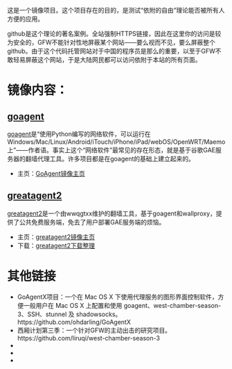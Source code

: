 
这是一个镜像项目。这个项目存在的目的，是测试“依附的自由”理论能否被所有人方便的应用。

github是这个理论的著名案例。全站强制HTTPS链接，因此在这里你的访问是较为安全的，GFW不能针对性地屏蔽某个网站——要么视而不见，要么屏蔽整个github。由于这个代码托管网站对于中国的程序员是那么的重要，以至于GFW不敢轻易屏蔽这个网站，于是大陆网民都可以访问依附于本站的所有页面。


<h1>镜像内容：</h1>

<h2><a href="https://github.com/dk9999/test/blob/ga/README.md">goagent</a></h2>
  <a href="https://github.com/dk9999/test/blob/ga/README.md">goagent</a>是“使用Python编写的网络软件，可以运行在Windows/Mac/Linux/Android/iTouch/iPhone/iPad/webOS/OpenWRT/Maemo上”——作者语。事实上这个“网络软件”最常见的存在形态，就是基于谷歌GAE服务器的翻墙代理工具。许多项目都是在goagent的基础上建立起来的。
  <ul>
    <li>主页：<a href="https://github.com/dk9999/test/blob/ga/README.md">GoAgent镜像主页</a></li>
  </ul>

<h2><a href="https://github.com/dk9999/test/blob/g_ag/README.md">greatagent2</a></h2>
  <a href="https://github.com/dk9999/test/blob/g_ag/README.md">greatagent2</a>是一个由wwqgtxx维护的翻墙工具，基于goagent和wallproxy，提供了公共免费服务端，免去了用户部署GAE服务端的烦恼。
  <ul>
    <li>主页：<a href="https://github.com/dk9999/test/blob/g_ag/README.md">greatagent2镜像主页</a></li>
    <li>下载：<a href="https://github.com/dk9999/test/blob/g_ag/README.md">greatagent2下载整理</a></li>
  </ul>

  
<h1>其他链接</h1>
  <ul>
    <li>GoAgentX项目：一个在 Mac OS X 下使用代理服务的图形界面控制软件，方便一般用户在 Mac OS X 上配置和使用         goagent、west-chamber-season-3、SSH、stunnel 及 shadowsocks。 https://github.com/ohdarling/GoAgentX</li>
    <li>西厢计划第三季：一个针对GFW的主动出击的研究项目。https://github.com/liruqi/west-chamber-season-3</li>
    <li></li>
    <li></li>
    <li></li>
  </ul>

